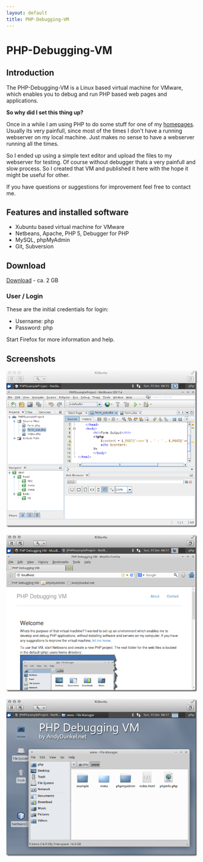 ```yaml
---
layout: default
title: PHP-Debugging-VM
---
```


# PHP-Debugging-VM

## Introduction 

The PHP-Debugging-VM is a Linux based virtual machine for VMware, which enables you to debug and run PHP based web pages and applications.

**So why did I set this thing up?**

Once in a while I am using PHP to do some stuff for one of my [homepages](/websites.html). Usually its very painfull, since most of the times I don't have a running webserver on my local machine. Just makes no sense to have a webserver running all the times.

So I ended up using a simple text editor and upload the files to my webserver for testing. Of course without debugger thats a very painfull and slow process. So I created that VM and published it here with the hope it might be useful for other.

If you have questions or suggestions for improvement feel free to contact me.


## Features and installed software

- Xubuntu based virtual machine for VMware
- Netbeans, Apache, PHP 5, Debugger for PHP
- MySQL, phpMyAdmin
- Git, Subversion

## Download

[Download](http://storage.ekiwi.de/phpvm/XUbuntu.7z) - ca. 2 GB

### User / Login

These are the initial credentials for login:

- Username: php
- Password: php

Start Firefox for more information and help.


## Screenshots

![image](vm1.png)

![image](vm2.png)

![image](vm3.png)

